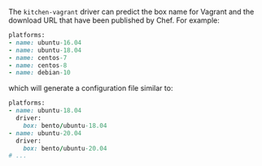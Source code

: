 The `kitchen-vagrant` driver can predict the box name for Vagrant and
the download URL that have been published by Chef. For example:

``` ruby
platforms:
- name: ubuntu-16.04
- name: ubuntu-18.04
- name: centos-7
- name: centos-8
- name: debian-10
```

which will generate a configuration file similar to:

``` ruby
platforms:
- name: ubuntu-18.04
  driver:
    box: bento/ubuntu-18.04
- name: ubuntu-20.04
  driver:
    box: bento/ubuntu-20.04
# ...
```
